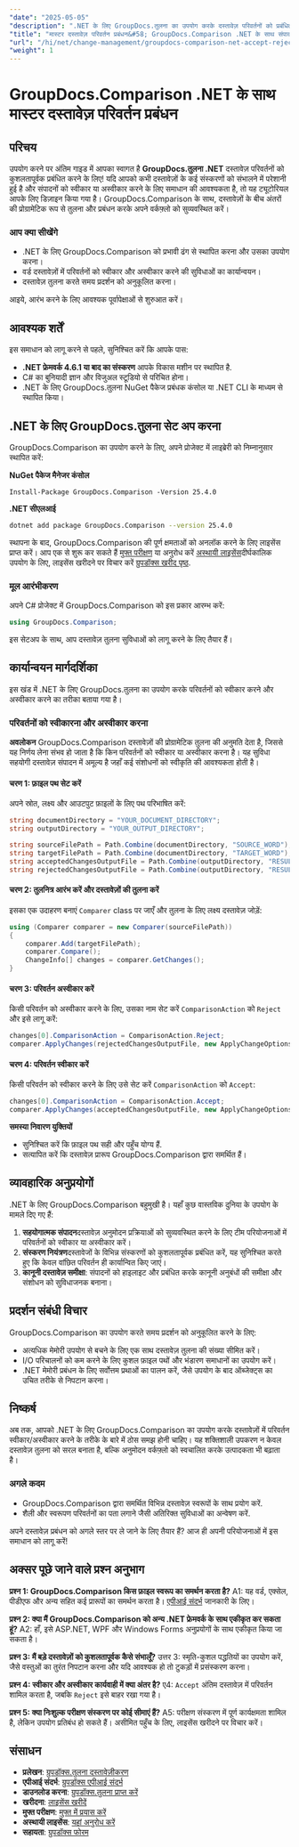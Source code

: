 ```yaml
---
"date": "2025-05-05"
"description": ".NET के लिए GroupDocs.तुलना का उपयोग करके दस्तावेज़ परिवर्तनों को प्रबंधित करना सीखें। Word दस्तावेज़ों में संपादनों की तुलना, स्वीकार या अस्वीकार करके अपने वर्कफ़्लो को सुव्यवस्थित करें।"
"title": "मास्टर दस्तावेज़ परिवर्तन प्रबंधन&#58; GroupDocs.Comparison .NET के साथ संपादन स्वीकारें और अस्वीकार करें"
"url": "/hi/net/change-management/groupdocs-comparison-net-accept-reject-changes/"
"weight": 1
---
```


# GroupDocs.Comparison .NET के साथ मास्टर दस्तावेज़ परिवर्तन प्रबंधन

## परिचय

उपयोग करने पर अंतिम गाइड में आपका स्वागत है **GroupDocs.तुलना .NET** दस्तावेज़ परिवर्तनों को कुशलतापूर्वक प्रबंधित करने के लिए! यदि आपको कभी दस्तावेज़ों के कई संस्करणों को संभालने में परेशानी हुई है और संपादनों को स्वीकार या अस्वीकार करने के लिए समाधान की आवश्यकता है, तो यह ट्यूटोरियल आपके लिए डिज़ाइन किया गया है। GroupDocs.Comparison के साथ, दस्तावेज़ों के बीच अंतरों की प्रोग्रामेटिक रूप से तुलना और प्रबंधन करके अपने वर्कफ़्लो को सुव्यवस्थित करें।

### आप क्या सीखेंगे
- .NET के लिए GroupDocs.Comparison को प्रभावी ढंग से स्थापित करना और उसका उपयोग करना।
- वर्ड दस्तावेज़ों में परिवर्तनों को स्वीकार और अस्वीकार करने की सुविधाओं का कार्यान्वयन।
- दस्तावेज़ तुलना करते समय प्रदर्शन को अनुकूलित करना।

आइये, आरंभ करने के लिए आवश्यक पूर्वापेक्षाओं से शुरुआत करें।

## आवश्यक शर्तें
इस समाधान को लागू करने से पहले, सुनिश्चित करें कि आपके पास:

- **.NET फ्रेमवर्क 4.6.1 या बाद का संस्करण** आपके विकास मशीन पर स्थापित है.
- C# का बुनियादी ज्ञान और विजुअल स्टूडियो से परिचित होना।
- .NET के लिए GroupDocs.तुलना NuGet पैकेज प्रबंधक कंसोल या .NET CLI के माध्यम से स्थापित किया।

## .NET के लिए GroupDocs.तुलना सेट अप करना

GroupDocs.Comparison का उपयोग करने के लिए, अपने प्रोजेक्ट में लाइब्रेरी को निम्नानुसार स्थापित करें:

**NuGet पैकेज मैनेजर कंसोल**
```
Install-Package GroupDocs.Comparison -Version 25.4.0
```

**\.NET सीएलआई**
```bash
dotnet add package GroupDocs.Comparison --version 25.4.0
```

स्थापना के बाद, GroupDocs.Comparison की पूर्ण क्षमताओं को अनलॉक करने के लिए लाइसेंस प्राप्त करें। आप एक से शुरू कर सकते हैं [मुफ्त परीक्षण](https://releases.groupdocs.com/comparison/net/) या अनुरोध करें [अस्थायी लाइसेंस](https://purchase.groupdocs.com/temporary-license/)दीर्घकालिक उपयोग के लिए, लाइसेंस खरीदने पर विचार करें [ग्रुपडॉक्स खरीद पृष्ठ](https://purchase.groupdocs.com/buy).

### मूल आरंभीकरण

अपने C# प्रोजेक्ट में GroupDocs.Comparison को इस प्रकार आरम्भ करें:

```csharp
using GroupDocs.Comparison;
```

इस सेटअप के साथ, आप दस्तावेज़ तुलना सुविधाओं को लागू करने के लिए तैयार हैं।

## कार्यान्वयन मार्गदर्शिका
इस खंड में .NET के लिए GroupDocs.तुलना का उपयोग करके परिवर्तनों को स्वीकार करने और अस्वीकार करने का तरीका बताया गया है।

### परिवर्तनों को स्वीकारना और अस्वीकार करना

**अवलोकन**
GroupDocs.Comparison दस्तावेज़ों की प्रोग्रामेटिक तुलना की अनुमति देता है, जिससे यह निर्णय लेना संभव हो जाता है कि किन परिवर्तनों को स्वीकार या अस्वीकार करना है। यह सुविधा सहयोगी दस्तावेज़ संपादन में अमूल्य है जहाँ कई संशोधनों को स्वीकृति की आवश्यकता होती है।

#### चरण 1: फ़ाइल पथ सेट करें
अपने स्रोत, लक्ष्य और आउटपुट फ़ाइलों के लिए पथ परिभाषित करें:

```csharp
string documentDirectory = "YOUR_DOCUMENT_DIRECTORY";
string outputDirectory = "YOUR_OUTPUT_DIRECTORY";

string sourceFilePath = Path.Combine(documentDirectory, "SOURCE_WORD");
string targetFilePath = Path.Combine(documentDirectory, "TARGET_WORD");
string acceptedChangesOutputFile = Path.Combine(outputDirectory, "RESULT_WITH_ACCEPTED_CHANGE_WORD");
string rejectedChangesOutputFile = Path.Combine(outputDirectory, "RESULT_WITH_REJECTED_CHANGE_WORD");
```

#### चरण 2: तुलनित्र आरंभ करें और दस्तावेज़ों की तुलना करें
इसका एक उदाहरण बनाएं `Comparer` class पर जाएँ और तुलना के लिए लक्ष्य दस्तावेज़ जोड़ें:

```csharp
using (Comparer comparer = new Comparer(sourceFilePath))
{
    comparer.Add(targetFilePath);
    comparer.Compare();
    ChangeInfo[] changes = comparer.GetChanges();
}
```

#### चरण 3: परिवर्तन अस्वीकार करें
किसी परिवर्तन को अस्वीकार करने के लिए, उसका नाम सेट करें `ComparisonAction` को `Reject` और इसे लागू करें:

```csharp
changes[0].ComparisonAction = ComparisonAction.Reject;
comparer.ApplyChanges(rejectedChangesOutputFile, new ApplyChangeOptions { Changes = changes, SaveOriginalState = true });
```

#### चरण 4: परिवर्तन स्वीकार करें
किसी परिवर्तन को स्वीकार करने के लिए उसे सेट करें `ComparisonAction` को `Accept`:

```csharp
changes[0].ComparisonAction = ComparisonAction.Accept;
comparer.ApplyChanges(acceptedChangesOutputFile, new ApplyChangeOptions { Changes = changes });
```

**समस्या निवारण युक्तियों**
- सुनिश्चित करें कि फ़ाइल पथ सही और पहुँच योग्य हैं.
- सत्यापित करें कि दस्तावेज़ प्रारूप GroupDocs.Comparison द्वारा समर्थित हैं।

## व्यावहारिक अनुप्रयोगों
.NET के लिए GroupDocs.Comparison बहुमुखी है। यहाँ कुछ वास्तविक दुनिया के उपयोग के मामले दिए गए हैं:

1. **सहयोगात्मक संपादन**दस्तावेज़ अनुमोदन प्रक्रियाओं को सुव्यवस्थित करने के लिए टीम परियोजनाओं में परिवर्तनों को स्वीकार या अस्वीकार करें।
2. **संस्करण नियंत्रण**दस्तावेजों के विभिन्न संस्करणों को कुशलतापूर्वक प्रबंधित करें, यह सुनिश्चित करते हुए कि केवल वांछित परिवर्तन ही कार्यान्वित किए जाएं।
3. **कानूनी दस्तावेज़ समीक्षा**: संपादनों को हाइलाइट और प्रबंधित करके कानूनी अनुबंधों की समीक्षा और संशोधन को सुविधाजनक बनाना।

## प्रदर्शन संबंधी विचार
GroupDocs.Comparison का उपयोग करते समय प्रदर्शन को अनुकूलित करने के लिए:
- अत्यधिक मेमोरी उपयोग से बचने के लिए एक साथ दस्तावेज़ तुलना की संख्या सीमित करें।
- I/O परिचालनों को कम करने के लिए कुशल फ़ाइल पथों और भंडारण समाधानों का उपयोग करें।
- .NET मेमोरी प्रबंधन के लिए सर्वोत्तम प्रथाओं का पालन करें, जैसे उपयोग के बाद ऑब्जेक्ट्स का उचित तरीके से निपटान करना।

## निष्कर्ष
अब तक, आपको .NET के लिए GroupDocs.Comparison का उपयोग करके दस्तावेज़ों में परिवर्तन स्वीकार/अस्वीकार करने के तरीके के बारे में ठोस समझ होनी चाहिए। यह शक्तिशाली उपकरण न केवल दस्तावेज़ तुलना को सरल बनाता है, बल्कि अनुमोदन वर्कफ़्लो को स्वचालित करके उत्पादकता भी बढ़ाता है।

### अगले कदम
- GroupDocs.Comparison द्वारा समर्थित विभिन्न दस्तावेज़ स्वरूपों के साथ प्रयोग करें.
- शैली और स्वरूपण परिवर्तनों का पता लगाने जैसी अतिरिक्त सुविधाओं का अन्वेषण करें.

अपने दस्तावेज़ प्रबंधन को अगले स्तर पर ले जाने के लिए तैयार हैं? आज ही अपनी परियोजनाओं में इस समाधान को लागू करें!

## अक्सर पूछे जाने वाले प्रश्न अनुभाग
**प्रश्न 1: GroupDocs.Comparison किस फ़ाइल स्वरूप का समर्थन करता है?**
A1: यह वर्ड, एक्सेल, पीडीएफ और अन्य सहित कई प्रारूपों का समर्थन करता है। [एपीआई संदर्भ](https://reference.groupdocs.com/comparison/net/) जानकारी के लिए।

**प्रश्न 2: क्या मैं GroupDocs.Comparison को अन्य .NET फ्रेमवर्क के साथ एकीकृत कर सकता हूं?**
A2: हाँ, इसे ASP.NET, WPF और Windows Forms अनुप्रयोगों के साथ एकीकृत किया जा सकता है।

**प्रश्न 3: मैं बड़े दस्तावेज़ों को कुशलतापूर्वक कैसे संभालूँ?**
उत्तर 3: स्मृति-कुशल पद्धतियों का उपयोग करें, जैसे वस्तुओं का तुरंत निपटान करना और यदि आवश्यक हो तो टुकड़ों में प्रसंस्करण करना।

**प्रश्न 4: स्वीकार और अस्वीकार कार्यवाही में क्या अंतर है?**
ए4: `Accept` अंतिम दस्तावेज़ में परिवर्तन शामिल करता है, जबकि `Reject` इसे बाहर रखा गया है।

**प्रश्न 5: क्या निःशुल्क परीक्षण संस्करण पर कोई सीमाएं हैं?**
A5: परीक्षण संस्करण में पूर्ण कार्यक्षमता शामिल है, लेकिन उपयोग प्रतिबंध हो सकते हैं। असीमित पहुँच के लिए, लाइसेंस खरीदने पर विचार करें।

## संसाधन
- **प्रलेखन**: [ग्रुपडॉक्स.तुलना दस्तावेज़ीकरण](https://docs.groupdocs.com/comparison/net/)
- **एपीआई संदर्भ**: [ग्रुपडॉक्स एपीआई संदर्भ](https://reference.groupdocs.com/comparison/net/)
- **डाउनलोड करना**: [ग्रुपडॉक्स.तुलना प्राप्त करें](https://releases.groupdocs.com/comparison/net/)
- **खरीदना**: [लाइसेंस खरीदें](https://purchase.groupdocs.com/buy)
- **मुफ्त परीक्षण**: [मुफ्त में प्रयास करें](https://releases.groupdocs.com/comparison/net/)
- **अस्थायी लाइसेंस**: [यहां अनुरोध करें](https://purchase.groupdocs.com/temporary-license/)
- **सहायता**: [ग्रुपडॉक्स फोरम](https://forum.groupdocs.com/c/comparison/)